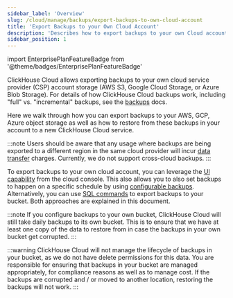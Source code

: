 ```yaml
---
sidebar_label: 'Overview'
slug: /cloud/manage/backups/export-backups-to-own-cloud-account
title: 'Export Backups to your Own Cloud Account'
description: 'Describes how to export backups to your own Cloud account'
sidebar_position: 1
---
```


import EnterprisePlanFeatureBadge from '@theme/badges/EnterprisePlanFeatureBadge'

<EnterprisePlanFeatureBadge/>

ClickHouse Cloud allows exporting backups to your own cloud service provider 
(CSP) account storage (AWS S3, Google Cloud Storage, or Azure Blob Storage). 
For details of how ClickHouse Cloud backups work, including "full" vs. "incremental"
backups, see the [backups](/cloud/manage/backups/overview) docs.

Here we walk through how you can export backups to your AWS, GCP, Azure object 
storage as well as how to restore from these backups in your account to a new 
ClickHouse Cloud service.

:::note
Users should be aware that any usage where backups are being exported to a 
different region in the same cloud provider will incur [data transfer](/cloud/manage/network-data-transfer)
charges. Currently, we do not support cross-cloud backups.
:::

To export backups to your own cloud account, you can leverage the [UI capability](/cloud/manage/backups/backup-restore-via-ui) 
from the cloud console. This also allows you to also set backups to happen
on a specific schedule by using [configurable backups](/cloud/manage/backups/configurable-backups).
Alternatively, you can use [SQL commands](/cloud/manage/backups/backup-restore-via-commands)
to export backups to your bucket. Both approaches are explained in this document.

:::note
If you configure backups to your own bucket, ClickHouse Cloud will still take 
daily backups to its own bucket. This is to ensure that we have at least one 
copy of the data to restore from in case the backups in your own bucket get 
corrupted.
:::

:::warning
ClickHouse Cloud will not manage the lifecycle of backups in your bucket, as we 
do not have delete permissions for this data. You are responsible for ensuring 
that backups in your bucket are managed appropriately, for compliance reasons as
well as to manage cost. If the backups are corrupted and / or moved to another 
location, restoring the backups will not work.
:::







